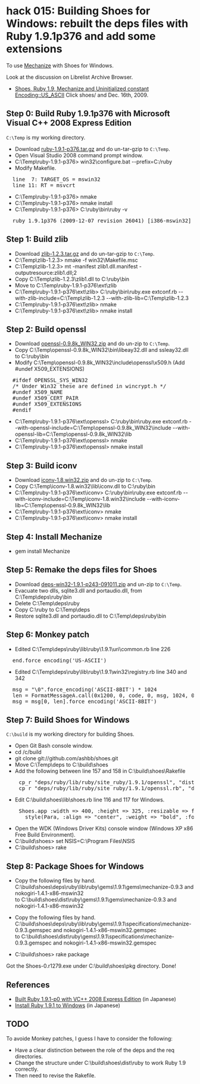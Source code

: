 hack 015: Building Shoes for Windows: rebuilt the deps files with Ruby 1.9.1p376 and add some extensions
========================================================================================================

To use [Mechanize](http://mechanize.rubyforge.org/mechanize/) with Shoes for Windows.

Look at the discussion on Librelist Archive Browser.

- [Shoes, Ruby 1.9, Mechanize and Uninitialized constant Encoding::US_ASCII](http://librelist.com/browser/) Click shoes/ and Dec. 16th, 2009.


Step 0: Build Ruby 1.9.1p376 with Microsoft Visual C++ 2008 Express Edition
---------------------------------------------------------------------------

`C:\Temp` is my working directory.

- Download [ruby-1.9.1-p376.tar.gz](ftp://ftp.ruby-lang.org/pub/ruby/1.9/ruby-1.9.1-p376.tar.gz) and do un-tar-gzip to `C:\Temp`.
- Open Visual Studio 2008 command prompt window.
- C:\Temp\ruby-1.9.1-p376> win32\configure.bat --prefix=C:/ruby
- Modify Makefile.

<pre>
  line  7: TARGET_OS = mswin32
  line 11: RT = msvcrt
</pre>

- C:\Temp\ruby-1.9.1-p376> nmake
- C:\Temp\ruby-1.9.1-p376> nmake install
- C:\Temp\ruby-1.9.1-p376> C:\ruby\bin\ruby -v

<pre>
  ruby 1.9.1p376 (2009-12-07 revision 26041) [i386-mswin32]
</pre>


Step 1: Build zlib
------------------

- Download [zlib-1.2.3.tar.gz](http://www.zlib.net/zlib-1.2.3.tar.gz) and do un-tar-gzip to `C:\Temp`.
- C:\Temp\zlib-1.2.3> nmake -f win32\Makefile.msc
- C:\Temp\zlib-1.2.3> mt -manifest zlib1.dll.manifest -outputresource:zlib1.dll;2
- Copy C:\Temp\zlib-1.2.3\zlib1.dll to C:\ruby\bin
- Move to C:\Temp\ruby-1.9.1-p376\ext\zlib
- C:\Temp\ruby-1.9.1-p376\ext\zlib> C:\ruby\bin\ruby.exe extconf.rb --with-zlib-include=C:\Temp\zlib-1.2.3 --with-zlib-lib=C:\Temp\zlib-1.2.3
- C:\Temp\ruby-1.9.1-p376\ext\zlib> nmake
- C:\Temp\ruby-1.9.1-p376\ext\zlib> nmake install


Step 2: Build openssl
---------------------

- Download [openssl-0.9.8k_WIN32.zip](http://openssl-for-windows.googlecode.com/files/openssl-0.9.8k_WIN32.zip) and do un-zip to `C:\Temp`.
- Copy C:\Temp\openssl-0.9.8k_WIN32\bin\libeay32.dll and ssleay32.dll to C:\ruby\bin
- Modify C:\Temp\openssl-0.9.8k_WIN32\include\openssl\x509.h (Add #undef X509_EXTENSIONS)

<pre>
  #ifdef OPENSSL_SYS_WIN32
  /* Under Win32 these are defined in wincrypt.h */
  #undef X509_NAME
  #undef X509_CERT_PAIR
  #undef X509_EXTENSIONS
  #endif
</pre>

- C:\Temp\ruby-1.9.1-p376\ext\openssl> C:\ruby\bin\ruby.exe extconf.rb --with-openssl-include=C:\Temp\openssl-0.9.8k_WIN32\include --with-openssl-lib=C:\Temp\openssl-0.9.8k_WIN32\lib
- C:\Temp\ruby-1.9.1-p376\ext\openssl> nmake
- C:\Temp\ruby-1.9.1-p376\ext\openssl> nmake install


Step 3: Build iconv
-------------------

- Download [iconv-1.8.win32.zip](http://www.meadowy.org/meadow/dists/snapshot/old/iconv-1.8.win32.zip) and do un-zip to `C:\Temp`.
- Copy C:\Temp\iconv-1.8.win32\lib\iconv.dll to C:\ruby\bin
- C:\Temp\ruby-1.9.1-p376\ext\iconv> C:\ruby\bin\ruby.exe extconf.rb --with-iconv-include=C:\Temp\iconv-1.8.win32\include --with-iconv-lib=C:\Temp\openssl-0.9.8k_WIN32\lib
- C:\Temp\ruby-1.9.1-p376\ext\iconv> nmake
- C:\Temp\ruby-1.9.1-p376\ext\iconv> nmake install


Step 4: Install Mechanize
-------------------------

- gem install Mechanize


Step 5: Remake the deps files for Shoes
---------------------------------------

- Download [deps-win32-1.9.1-p243-091011.zip](http://www.rin-shun.com/shoes/deps-win32-1.9.1-p243-091011.zip) and un-zip to `C:\Temp`.
- Evacuate two dlls, sqlite3.dll and portaudio.dll, from C:\Temp\deps\ruby\bin
- Delete C:\Temp\deps\ruby
- Copy C:\ruby to C:\Temp\deps
- Restore sqlite3.dll and portaudio.dll to C:\Temp\deps\ruby\bin


Step 6: Monkey patch
--------------------

- Edited C:\Temp\deps\ruby\lib\ruby\1.9.1\uri\common.rb line 226

<pre>
  end.force_encoding('US-ASCII')
</pre>

- Edited C:\Temp\deps\ruby\lib\ruby\1.9.1\win32\registry.rb line 340 and 342

<pre>
  msg = "\0".force_encoding('ASCII-8BIT') * 1024
  len = FormatMessageA.call(0x1200, 0, code, 0, msg, 1024, 0)
  msg = msg[0, len].force_encoding('ASCII-8BIT')
</pre>


Step 7: Build Shoes for Windows
-------------------------------

`C:\build` is my working directory for building Shoes.

- Open Git Bash console window.
- cd /c/build
- git clone git://github.com/ashbb/shoes.git
- Move C:\Temp\deps to C:\build\shoes
- Add the following between line 157 and 158 in C:\build\shoes\Rakefile

<pre>
    cp_r "deps/ruby/lib/ruby/site_ruby/1.9.1/openssl", "dist/ruby/lib"
    cp_r "deps/ruby/lib/ruby/site_ruby/1.9.1/openssl.rb", "dist/ruby/lib/"
</pre>

- Edit C:\build\shoes\lib\shoes.rb line 116 and 117 for Windows.

<pre>
    Shoes.app :width => 400, :height => 325, :resizable => false do  
      style(Para, :align => "center", :weight => "bold", :font => "Lacuna Regular", :size => 14)
</pre>

- Open the WDK (Windows Driver Kits) console window (Windows XP x86 Free Build Environment).
- C:\build\shoes> set NSIS=C:\Program Files\NSIS
- C:\build\shoes> rake


Step 8: Package Shoes for Windows
-------------------------------

- Copy the following files by hand.   
  C:\build\shoes\deps\ruby\lib\ruby\gems\1.9.1\gems\mechanize-0.9.3 and nokogiri-1.4.1-x86-mswin32   
  to C:\build\shoes\dist\ruby\gems\1.9.1\gems\mechanize-0.9.3 and nokogiri-1.4.1-x86-mswin32

- Copy the following files by hand.   
  C:\build\shoes\deps\ruby\lib\ruby\gems\1.9.1\specifications\mechanize-0.9.3.gemspec and nokogiri-1.4.1-x86-mswin32.gemspec   
  to C:\build\shoes\dist\ruby\gems\1.9.1\specifications\mechanize-0.9.3.gemspec and nokogiri-1.4.1-x86-mswin32.gemspec

- C:\build\shoes> rake package

Got the Shoes-0.r1279.exe under C:\build\shoes\pkg directory. Done!


References
----------

- [Built Ruby 1.9.1-p0 with VC++ 2008 Express Edition](http://kazuwe.tdiary.net/20090131.html#p01) (in Japanese)
- [Install Ruby 1.9.1 to Windows](http://www.atmarkit.co.jp/fcoding/articles/ruby191/ruby191a.html) (in Japanese)


TODO
----

To avoide Monkey patches, I guess I have to consider the following:

- Have a clear distinction between the role of the deps and the req directories.
- Change the structure under C:\build\shoes\dist\ruby to work Ruby 1.9 correctly.
- Then need to revise the Rakefile.
